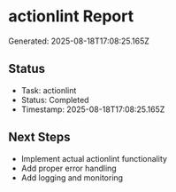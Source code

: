 # actionlint Report

Generated: 2025-08-18T17:08:25.165Z

## Status
- Task: actionlint
- Status: Completed
- Timestamp: 2025-08-18T17:08:25.165Z

## Next Steps
- Implement actual actionlint functionality
- Add proper error handling
- Add logging and monitoring
